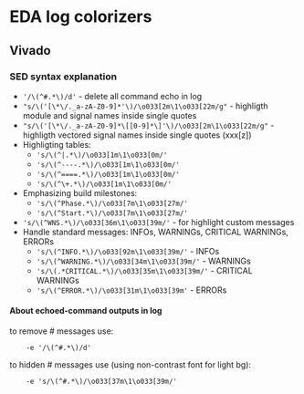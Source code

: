 # EDA log colorizers


## Vivado

### SED syntax explanation

* `'/\(^#.*\)/d'` - delete all command echo in log
* `"s/\('[\*\/._a-zA-Z0-9]*'\)/\o033[2m\1\o033[22m/g"` - highligth module and signal names inside single quotes
* `"s/\('[\*\/._a-zA-Z0-9]*\[[0-9]*\]'\)/\o033[2m\1\o033[22m/g"` - highligth vectored signal names inside single quotes (xxx[z])
* Highligting tables:
  * `'s/\(^|.*\)/\o033[1m\1\o033[0m/'`
  * `'s/\(^----.*\)/\o033[1m\1\o033[0m/'`
  * `'s/\(^====.*\)/\o033[1m\1\o033[0m/'`
  * `'s/\(^\+.*\)/\o033[1m\1\o033[0m/'`
* Emphasizing build milestones:
  * `'s/\(^Phase.*\)/\o033[7m\1\o033[27m/'`
  * `'s/\(^Start.*\)/\o033[7m\1\o033[27m/'`
* `'s/\(^WNS.*\)/\o033[36m\1\o033[39m/'` - for highlight custom messages
* Handle standard messages: INFOs, WARNINGs, CRITICAL WARNINGs, ERRORs
  * `'s/\(^INFO.*\)/\o033[92m\1\o033[39m/'` - INFOs
  * `'s/\(^WARNING.*\)/\o033[34m\1\o033[39m/'` - WARNINGs
  * `'s/\(.*CRITICAL.*\)/\o033[35m\1\o033[39m/'` -  CRITICAL WARNINGs
  * `'s/\(^ERROR.*\)/\o033[31m\1\o033[39m'` - ERRORs


#### About echoed-command outputs in log


to remove # messages use:
```
    -e '/\(^#.*\)/d'
```

to hidden # messages use (using non-contrast font for light bg):
```
    -e 's/\(^#.*\)/\o033[37m\1\o033[39m/'
```

